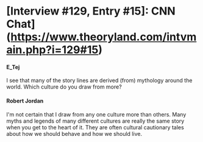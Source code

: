 # [Interview #129, Entry #15]: CNN Chat](https://www.theoryland.com/intvmain.php?i=129#15)

#### E\_Tej

I see that many of the story lines are derived (from) mythology around the world. Which culture do you draw from more?

#### Robert Jordan

I'm not certain that I draw from any one culture more than others. Many myths and legends of many different cultures are really the same story when you get to the heart of it. They are often cultural cautionary tales about how we should behave and how we should live.

